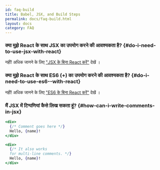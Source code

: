 ```yaml
---
id: faq-build
title: Babel, JSX, and Build Steps
permalink: docs/faq-build.html
layout: docs
category: FAQ
---
```


### क्या मुझे React के साथ JSX का उपयोग करने की आवश्यकता है? {#do-i-need-to-use-jsx-with-react}

नहीं! अधिक जानने के लिए ["JSX के बिना React करें"](/docs/react-without-jsx.html) देखें ।

### क्या मुझे React के साथ ES6 (+) का उपयोग करने की आवश्यकता है? {#do-i-need-to-use-es6--with-react}

नहीं! अधिक जानने के लिए ["ES6 के बिना React करें"](/docs/react-without-es6.html) देखें ।

### मैं JSX में टिप्पणियां कैसे लिख सकता हूं? {#how-can-i-write-comments-in-jsx}

```jsx
<div>
  {/* Comment goes here */}
  Hello, {name}!
</div>
```

```jsx
<div>
  {/* It also works 
  for multi-line comments. */}
  Hello, {name}! 
</div>
```
